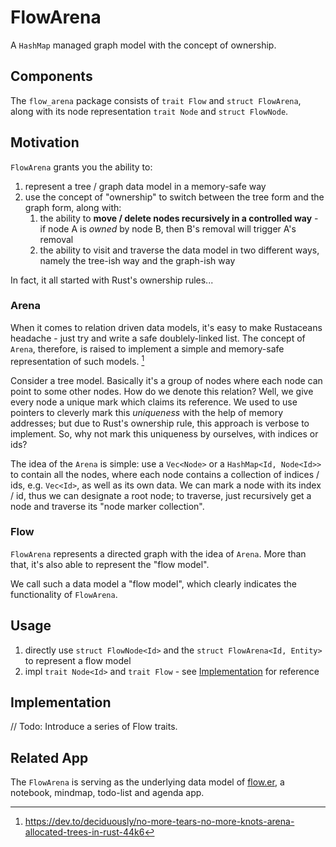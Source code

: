 # FlowArena

A `HashMap` managed graph model with the concept of ownership.

## Components

The `flow_arena` package consists of `trait Flow` and `struct FlowArena`, along with its node representation `trait Node` and `struct FlowNode`.

## Motivation

`FlowArena` grants you the ability to:
1. represent a tree / graph data model in a memory-safe way
2. use the concept of "ownership" to switch between the tree form and the graph form, along with:
   1. the ability to **move / delete nodes recursively in a controlled way** - if node A is *owned* by node B, then B's removal will trigger A's removal
   2. the ability to visit and traverse the data model in two different ways, namely the tree-ish way and the graph-ish way

In fact, it all started with Rust's ownership rules...

### Arena

When it comes to relation driven data models, it's easy to make Rustaceans headache - just try and write a safe doublely-linked list. The concept of `Arena`, therefore, is raised to implement a simple and memory-safe representation of such models. [^1]

Consider a tree model. Basically it's a group of nodes where each node can point to some other nodes. How do we denote this relation? Well, we give every node a unique mark which claims its reference. We used to use pointers to cleverly mark this *uniqueness* with the help of memory addresses; but due to Rust's ownership rule, this approach is verbose to implement. So, why not mark this uniqueness by ourselves, with indices or ids? 

The idea of the `Arena` is simple: use a `Vec<Node>` or a `HashMap<Id, Node<Id>>` to contain all the nodes, where each node contains a collection of indices / ids, e.g. `Vec<Id>`, as well as its own data. We can mark a node with its index / id, thus we can designate a root node; to traverse, just recursively get a node and traverse its "node marker collection".

### Flow

`FlowArena` represents a directed graph with the idea of `Arena`. More than that, it's also able to represent the "flow model".



<!--
Flow's relationship model is then simple to understand: 
1. Each node has an id, a parent_id and a Vec of children_id.
2. All the nodes are stored in a HashMap as (id, node).
3. Nodes can be visited via id.
4. A root node ensures that all the nodes are recrusively traceable. 

And certain properties are defined:
1. All ids presented must be valid.
2. The root has no parent, while other nodes must have.
3. A node's parent must have the node as a child.
4. A node just memorizes the most recent parent.
-->

We call such a data model a "flow model", which clearly indicates the functionality of `FlowArena`.

## Usage

1. directly use `struct FlowNode<Id>` and the `struct FlowArena<Id, Entity>` to represent a flow model
2. impl `trait Node<Id>` and `trait Flow` - see [Implementation](#implementation) for reference

## Implementation

// Todo: Introduce a series of Flow traits.

## Related App

The `FlowArena` is serving as the underlying data model of [flow.er](https://github.com/LighghtEeloo/flow.er), a notebook, mindmap, todo-list and agenda app. 




[^1]: https://dev.to/deciduously/no-more-tears-no-more-knots-arena-allocated-trees-in-rust-44k6
